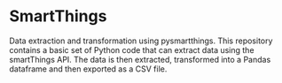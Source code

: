 # SmartThings
Data extraction and transformation using pysmartthings.
This repository contains a basic set of Python code that can extract data using the smartThings API.
The data is then extracted, transformed into a Pandas dataframe and then exported as a CSV file.
